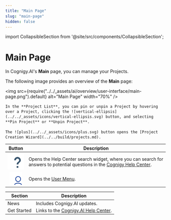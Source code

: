 ```yaml
---
title: "Main Page"
slug: "main-page"
hidden: false
---
```

import CollapsibleSection from '@site/src/components/CollapsibleSection';

# Main Page

In Cognigy.AI's **Main** page, you can manage your Projects. 

The following image provides an overview of the **Main** page:

<img src={require("../../_assets/ai/overview/user-interface/main-page.png").default} alt="Main Page" width="70%" />

<CollapsibleSection title="1. Project List">

    In the **Project List**, you can pin or unpin a Project by hovering over a Project, clicking the ![vertical-ellipsis](../../_assets/icons/vertical-ellipsis.svg) button, and selecting **Pin Project** or **Unpin Project**.

    The ![plus](../../_assets/icons/plus.svg) button opens the [Project Creation Wizard](../../build/projects.md).

</CollapsibleSection>

<CollapsibleSection title="2. Top Bar">

|                     Button                      | Description                                                                                                                                              |
|:-----------------------------------------------:|----------------------------------------------------------------------------------------------------------------------------------------------------------|
|      ![help](../../_assets/icons/help.svg)      | Opens the Help Center search widget, where you can search for answers to potential questions in the [Cognigy Help Center](https://support.cognigy.com/). |
| ![user-menu](../../_assets/icons/user-menu.svg) | Opens the [User Menu](../../administer/user-menu/overview.md).                                                                                           |

</CollapsibleSection>

<CollapsibleSection title="3. Welcome Dashboard">

| Section     | Description                                                          |
|-------------|----------------------------------------------------------------------|
| News        | Includes Cognigy.AI updates.                                         |
| Get Started | Links to the [Cognigy.AI Help Center](https://support.cognigy.com/). |

</CollapsibleSection>